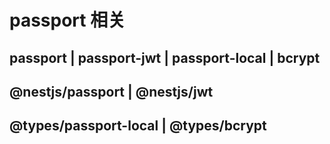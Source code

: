 # passport 相关

## passport | passport-jwt | passport-local | bcrypt

## @nestjs/passport | @nestjs/jwt

## @types/passport-local | @types/bcrypt